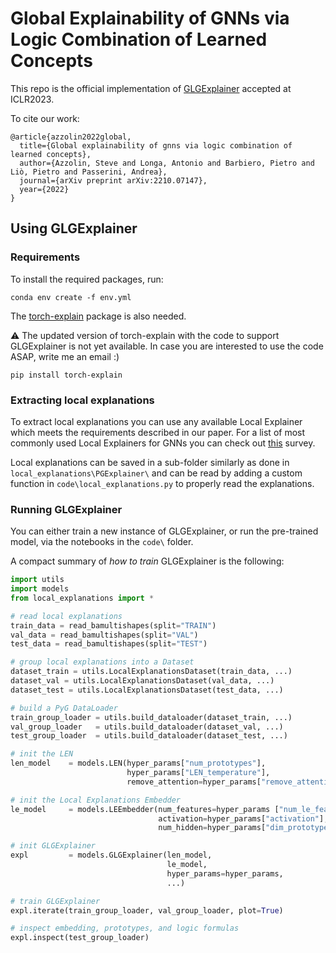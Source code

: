 # Global Explainability of GNNs via Logic Combination of Learned Concepts

This repo is the official implementation of [GLGExplainer](https://arxiv.org/abs/2210.07147) accepted at ICLR2023.

To cite our work:


```
@article{azzolin2022global,
  title={Global explainability of gnns via logic combination of learned concepts},
  author={Azzolin, Steve and Longa, Antonio and Barbiero, Pietro and Liò, Pietro and Passerini, Andrea},
  journal={arXiv preprint arXiv:2210.07147},
  year={2022}
}
```


## Using GLGExplainer

### Requirements

To install the required packages, run:

```
conda env create -f env.yml
```

The [torch-explain](https://pypi.org/project/torch-explain/) package is also needed.

:warning: The updated version of torch-explain with the code to support GLGExplainer is not yet available. In case you are interested to use the code ASAP, write me an email :) 

```
pip install torch-explain
```

### Extracting local explanations

To extract local explanations you can use any available Local Explainer which meets the requirements described in our paper. For a list of most commonly used Local Explainers for GNNs you can check out [this](https://arxiv.org/abs/2210.15304) survey.

Local explanations can be saved in a sub-folder similarly as done in `local_explanations\PGExplainer\` and can be read by adding a custom function in `code\local_explanations.py` to properly read the explanations.

### Running GLGExplainer

You can either train a new instance of GLGExplainer, or run the pre-trained model, via the notebooks in the `code\` folder. 

A compact summary of *how to train* GLGExplainer is the following:

```python
import utils
import models
from local_explanations import *

# read local explanations
train_data = read_bamultishapes(split="TRAIN")
val_data = read_bamultishapes(split="VAL")
test_data = read_bamultishapes(split="TEST")

# group local explanations into a Dataset
dataset_train = utils.LocalExplanationsDataset(train_data, ...)
dataset_val = utils.LocalExplanationsDataset(val_data, ...)
dataset_test = utils.LocalExplanationsDataset(test_data, ...)

# build a PyG DataLoader
train_group_loader = utils.build_dataloader(dataset_train, ...)
val_group_loader   = utils.build_dataloader(dataset_val, ...)
test_group_loader  = utils.build_dataloader(dataset_test, ...)

# init the LEN
len_model    = models.LEN(hyper_params["num_prototypes"], 
                          hyper_params["LEN_temperature"], 
                          remove_attention=hyper_params["remove_attention"])

# init the Local Explanations Embedder
le_model     = models.LEEmbedder(num_features=hyper_params ["num_le_features"], 
                                 activation=hyper_params["activation"], 
                                 num_hidden=hyper_params["dim_prototypes"])

# init GLGExplainer
expl         = models.GLGExplainer(len_model, 
                                   le_model, 
                                   hyper_params=hyper_params,
                                   ...)

# train GLGExplainer
expl.iterate(train_group_loader, val_group_loader, plot=True)

# inspect embedding, prototypes, and logic formulas
expl.inspect(test_group_loader)
```
